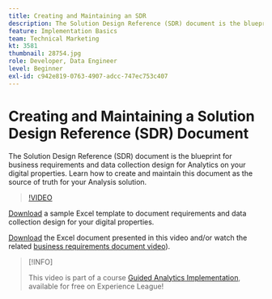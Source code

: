 ```yaml
---
title: Creating and Maintaining an SDR
description: The Solution Design Reference (SDR) document is the blueprint for business requirements and data collection design for Analytics on your digital properties. Learn how to create and maintain this document as the source of truth for your Analysis solution.
feature: Implementation Basics
team: Technical Marketing
kt: 3581
thumbnail: 28754.jpg
role: Developer, Data Engineer
level: Beginner
exl-id: c942e819-0763-4907-adcc-747ec753c407
---
```

# Creating and Maintaining a Solution Design Reference (SDR) Document

The Solution Design Reference (SDR) document is the blueprint for business requirements and data collection design for Analytics on your digital properties. Learn how to create and maintain this document as the source of truth for your Analysis solution.

>[!VIDEO](https://video.tv.adobe.com/v/28754/?quality=12)

[Download](assets/aa-implementation-playbook.xlsx) a sample Excel template to document requirements and data collection design for your digital properties.

[Download](assets/geometrixx-clothiers-brd-sdr.xlsx) the Excel document presented in this video and/or watch the related [business requirements document video](creating-a-business-requirements-document.md)).

>[!INFO]
>
> This video is part of a course [Guided Analytics Implementation](https://experienceleague.adobe.com/?recommended=Analytics-D-1-2019.1), available for free on Experience League!